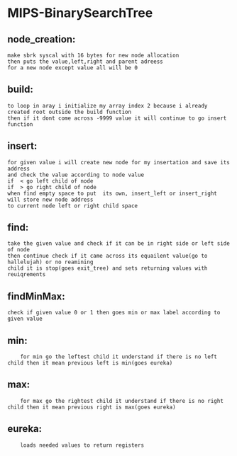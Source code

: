 # MIPS-BinarySearchTree

## node_creation:<br />
	make sbrk syscal with 16 bytes for new node allocation
	then puts the value,left,right and parent adreess
	for a new node except value all will be 0

## build: <br />
	to loop in aray i initialize my array index 2 because i already created root outside the build function
	then if it dont come across -9999 value it will continue to go insert function

## insert:<br />
	for given value i will create new node for my insertation and save its address
	and check the value according to node value
	if  < go left child of node
	if  > go right child of node
	when find empty space to put  its own, insert_left or insert_right will store new node address
	to current node left or right child space
## find:<br />
	take the given value and check if it can be in right side or left side of node
	then continue check if it came across its equailent value(go to hallelujah) or no reamining
	child it is stop(goes exit_tree) and sets returning values with reuiqrements



## findMinMax:<br />
	check if given value 0 or 1 then goes min or max label according to given value
##	min:<br />
		for min go the leftest child it understand if there is no left child then it mean previous left is min(goes eureka)
##	max:<br />
		for max go the rightest child it understand if there is no right child then it mean previous right is max(goes eureka)
##	eureka:<br />
		loads needed values to return registers


